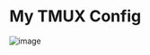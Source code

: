 # My TMUX Config
![image](https://github.com/user-attachments/assets/68e75123-a3e0-4321-98f3-887aaf2fe67e)


